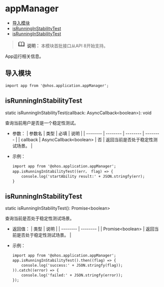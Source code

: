 # appManager

- [导入模块](#导入模块)
- [isRunningInStabilityTest](#isRunningInStabilityTest)
- [isRunningInStabilityTest](#isRunningInStabilityTest)


> ![icon-note.gif](public_sys-resources/icon-note.gif) **说明：**
> 本模块首批接口从API 8开始支持。


App运行相关信息。


## 导入模块

  
```
import app from '@ohos.application.appManager';
```


## isRunningInStabilityTest

static isRunningInStabilityTest(callback: AsyncCallback&lt;boolean&gt;): void

查询当前用户是否是一个稳定性测试。

- 参数：
    | 参数名 | 类型 | 必填 | 说明 | 
  | -------- | -------- | -------- | -------- |
  | callback | AsyncCallback&lt;boolean&gt; | 否 | 返回当前是否处于稳定性测试场景。 | 

- 示例：
    
  ```
  import app from '@ohos.application.appManager';
  app.isRunningInStabilityTest((err， flag) => {
      console.log('startAbility result:' + JSON.stringfy(err);
  }  
  ```


## isRunningInStabilityTest

static isRunningInStabilityTest(): Promise&lt;boolean&gt;

查询当前是否处于稳定性测试场景。

- 返回值：
    | 类型 | 说明 | 
  | -------- | -------- |
  | Promise&lt;boolean&gt; | 返回当前是否处于稳定性测试场景。 | 

- 示例：
    
  ```
  import app from '@ohos.application.appManager';
  app.isRunningInStabilityTest().then((flag) => {
      console.log('success:' + JSON.stringfy(flag));
  )).catch((error) => {
      console.log('failed:' + JSON.stringfy(error));
  });
  ```
